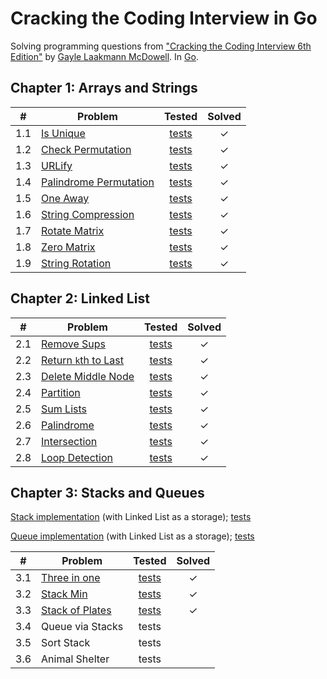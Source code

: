 # Cracking the Coding Interview in Go

Solving programming questions from ["Cracking the Coding Interview 6th Edition"](http://www.crackingthecodinginterview.com/)  by [Gayle Laakmann McDowell](http://www.gayle.com/). In [Go](https://golang.org/).

## Chapter 1: Arrays and Strings

| # | Problem                       | Tested        | Solved    |
|---|-------------------------------|:-------------:|:---------:|
|1.1| [Is Unique][1]                | [tests][2]    |     ✓     |
|1.2| [Check Permutation][3]        | [tests][4]    |     ✓     |
|1.3| [URLify][5]                   | [tests][6]    |     ✓     |
|1.4| [Palindrome Permutation][7]   | [tests][8]    |     ✓     |
|1.5| [One Away][9]                 | [tests][10]   |     ✓     |
|1.6| [String Compression][11]      | [tests][12]   |     ✓     |
|1.7| [Rotate Matrix][13]           | [tests][14]   |     ✓     |
|1.8| [Zero Matrix][15]             | [tests][16]   |     ✓     |
|1.9| [String Rotation][17]         | [tests][18]   |     ✓     |

## Chapter 2: Linked List

| # | Problem                       | Tested        | Solved    |
|---|-------------------------------|:-------------:|:---------:|
|2.1| [Remove Sups][19]             | [tests][20]   |     ✓     |
|2.2| [Return `k`th to Last][21]    | [tests][22]   |     ✓     |
|2.3| [Delete Middle Node][23]      | [tests][24]   |     ✓     |
|2.4| [Partition][25]               | [tests][26]   |     ✓     |
|2.5| [Sum Lists][27]               | [tests][28]   |     ✓     |
|2.6| [Palindrome][29]              | [tests][30]   |     ✓     |
|2.7| [Intersection][31]            | [tests][32]   |     ✓     |
|2.8| [Loop Detection][33]          | [tests][34]   |     ✓     |

## Chapter 3: Stacks and Queues

[Stack implementation][35] (with Linked List as a storage); [tests][36]

[Queue implementation][37] (with Linked List as a storage); [tests][38]


| # | Problem                       | Tested        | Solved    |
|---|-------------------------------|:-------------:|:---------:|
|3.1| [Three in one][39]            | [tests][40]   |     ✓     |
|3.2| [Stack Min][41]               | [tests][42]   |     ✓     |
|3.3| [Stack of Plates][43]         | [tests][44]   |     ✓     |
|3.4| Queue via Stacks              | tests         |           |
|3.5| Sort Stack                    | tests         |           |
|3.6| Animal Shelter                | tests         |           |

[1]:  ch01/01_is_unique.go
[2]:  ch01/01_is_uniqie_test.go
[3]:  ch01/02_check_permutation.go
[4]:  ch01/02_check_permutation_test.go
[5]:  ch01/03_urlify.go
[6]:  ch01/03_urlify_test.go
[7]:  ch01/04_palindrome_permutation.go
[8]:  ch01/04_palindrome_permutation_test.go
[9]:  ch01/05_one_away.go
[10]:  ch01/05_one_away_test.go
[11]:  ch01/06_string_compression.go
[12]:  ch01/06_string_compression_test.go
[13]:  ch01/07_rotate_matrix.go
[14]:  ch01/07_rotate_matrix_test.go
[15]:  ch01/08_zero_matrix.go
[16]:  ch01/08_zero_matrix_test.go
[17]:  ch01/09_string_rotation.go
[18]:  ch01/09_string_rotation_test.go
[19]:  ch02/01_remove_dups.go
[20]:  ch02/01_remove_dups_test.go
[21]:  ch02/02_kth_to_last.go
[22]:  ch02/02_kth_to_last_test.go
[23]:  ch02/03_delete_middle.go
[24]:  ch02/03_delete_middle_test.go
[25]:  ch02/04_partition.go
[26]:  ch02/04_partition_test.go
[27]:  ch02/05_sum_lists.go
[28]:  ch02/05_sum_lists_test.go
[29]:  ch02/06_palindrome.go
[30]:  ch02/06_palindrome_test.go
[31]:  ch02/07_intersection.go
[32]:  ch02/07_intersection_test.go
[33]:  ch02/08_loop_detection.go
[34]:  ch02/08_loop_detection_test.go
[35]:  ch03/stack.go
[36]:  ch03/stack_test.go
[37]:  ch03/queue.go
[38]:  ch03/queue_test.go
[39]:  ch03/01_three_in_one.go
[40]:  ch03/01_three_in_one_test.go
[41]:  ch03/02_stack_min.go
[42]:  ch03/02_stack_min_test.go
[43]:  ch03/03_stack_of_plates.go
[44]:  ch03/03_stack_of_plates_test.go
